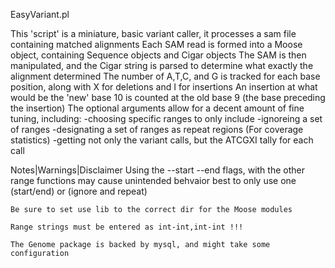 EasyVariant.pl

This 'script' is a miniature, basic variant caller, it processes a sam file containing matched alignments
Each SAM read is formed into a Moose object, containing Sequence objects and Cigar objects
The SAM is then manipulated, and the Cigar string is parsed to determine what exactly the alignment determined
The number of A,T,C, and G is tracked for each base position, along with X for deletions and I for insertions
An insertion at what would be the 'new' base 10 is counted at the old base 9 (the base preceding the insertion)
The optional arguments allow for a decent amount of fine tuning, including:
 -choosing specific ranges to only include
 -ignoreing a set of ranges
 -designating a set of ranges as repeat regions (For coverage statistics)
 -getting not only the variant calls, but the ATCGXI tally for each call

Notes|Warnings|Disclaimer
 	Using the --start --end flags, with the other range functions may cause unintended behvaior
	best to only use one (start/end) or (ignore and repeat)

	Be sure to set use lib to the correct dir for the Moose modules

	Range strings must be entered as int-int,int-int !!!
	
	The Genome package is backed by mysql, and might take some configuration